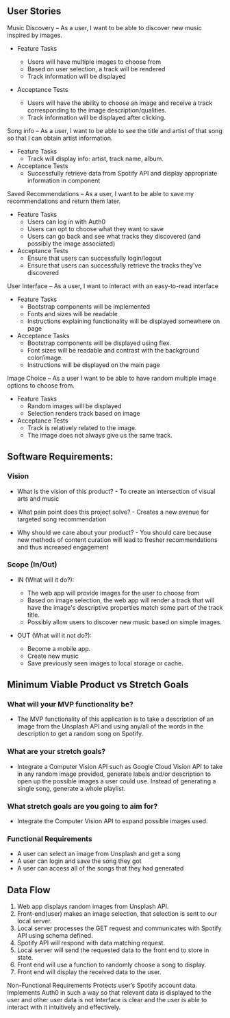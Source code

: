 ## User Stories

Music Discovery – As a user, I want to be able to discover new music inspired by images. 

- Feature Tasks
  - Users will have multiple images to choose from 
  - Based on user selection, a track will be rendered 
  - Track information will be displayed 

- Acceptance Tests
  - Users will have the ability to choose an image and receive a track corresponding to the image description/qualities. 
  - Track information will be displayed after clicking. 

Song info – As a user, I want to be able to see the title and artist of that song so that I can obtain artist information.

- Feature Tasks
  - Track will display info: artist, track name, album.
- Acceptance Tests
  - Successfully retrieve data from Spotify API and display appropriate information in component

Saved Recommendations – As a user, I want to be able to save my recommendations and return them later.

- Feature Tasks
  - Users can log in with Auth0
  - Users can opt to choose what they want to save
  - Users can go back and see what tracks they discovered (and possibly the image associated)
- Acceptance Tests
  - Ensure that users can successfully login/logout
  - Ensure that users can successfully retrieve the tracks they've discovered

User Interface – As a user, I want to interact with an easy-to-read interface

- Feature Tasks
  - Bootstrap components will be implemented
  - Fonts and sizes will be readable
  - Instructions  explaining functionality will be displayed somewhere on page 
- Acceptance Tasks
  - Bootstrap components will be displayed using flex.
  - Font sizes will be readable and contrast with the background color/image. 
  - Instructions will be displayed on the main page  

Image Choice – As a user I want to be able to have random multiple image options to choose from.

- Feature Tasks
  - Random images will be displayed 
  - Selection renders track based on image
- Acceptance Tests
  - Track is relatively related to the image.
  - The image does not always give us the same track.

## Software Requirements:

### Vision

- What is the vision of this product? - To create an intersection of visual arts and music 

- What pain point does this project solve? - Creates a new avenue for targeted song recommendation

- Why should we care about your product? - You should care because new methods of content curation will lead to fresher recommendations and thus increased engagement

### Scope (In/Out)

- IN (What will it do?): 
  - The web app will provide images for the user to choose from
  - Based on image selection, the web app will render a track that will have the image's descriptive properties match some part of the track title. 
  - Possibly allow users to discover new music based on simple images. 

- OUT (What will it not do?):

  - Become a mobile app.
  - Create new music
  - Save previously seen images to local storage or cache.

## Minimum Viable Product vs Stretch Goals

### What will your MVP functionality be?

  - The MVP functionality of this application is to take a description of an image from the Unsplash API and using any/all of the words in the description to get a random song on Spotify.

### What are your stretch goals?

- Integrate a Computer Vision API such as Google Cloud Vision API to take in any random image provided, generate labels and/or description to open up the possible images a user could use.
Instead of generating a single song, generate a whole playlist.

### What stretch goals are you going to aim for?

- Integrate the Computer Vision API to expand possible images used.

### Functional Requirements

- A user can select an image from Unsplash and get a song
- A user can login and save the song they got 
- A user can access all of the songs that they had generated

## Data Flow

1. Web app displays random images from Unsplash API. 
2. Front-end(user) makes an image selection, that selection is sent to our local server. 
3. Local server processes the GET request and communicates with Spotify API using schema defined. 
4. Spotify API will respond with data matching request. 
5. Local server will send the requested data to the front end to store in state.  
6. Front end will use a function to randomly choose a song to display. 
7. Front end will display the received data to the user.

Non-Functional Requirements
Protects user’s Spotify account data. Implements Auth0 in such a way so that relevant data is displayed to the user and other user data is not
Interface is clear and the user is able to interact with it intuitively and effectively.